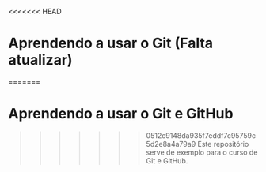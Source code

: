 <<<<<<< HEAD
# Aprendendo a usar o Git (Falta atualizar)
=======
# Aprendendo a usar o Git e GitHub
>>>>>>> 0512c9148da935f7eddf7c95759c5d2e8a4a79a9
Este repositório serve de exemplo para o curso de Git e GitHub.
